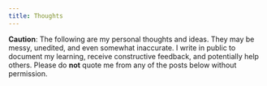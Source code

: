 ```yaml
---
title: Thoughts
---
```


**Caution**: The following are my personal thoughts and ideas. They may be messy, unedited, and even somewhat inaccurate. I write in public to document my learning, receive constructive feedback, and potentially help others. Please do **not** quote me from any of the posts below without permission.
